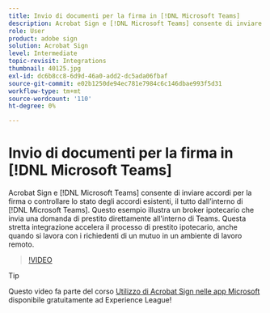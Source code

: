 ```yaml
---
title: Invio di documenti per la firma in [!DNL Microsoft Teams]
description: Acrobat Sign e [!DNL Microsoft Teams] consente di inviare accordi per la firma o controllare lo stato degli accordi esistenti, il tutto dall’interno di [!DNL Microsoft Teams]
role: User
product: adobe sign
solution: Acrobat Sign
level: Intermediate
topic-revisit: Integrations
thumbnail: 40125.jpg
exl-id: dc6b8cc8-6d9d-46a0-add2-dc5ada06fbaf
source-git-commit: e02b1250de94ec781e7984c6c146dbae993f5d31
workflow-type: tm+mt
source-wordcount: '110'
ht-degree: 0%

---
```


# Invio di documenti per la firma in [!DNL Microsoft Teams]

Acrobat Sign e [!DNL Microsoft Teams] consente di inviare accordi per la firma o controllare lo stato degli accordi esistenti, il tutto dall’interno di [!DNL Microsoft Teams]. Questo esempio illustra un broker ipotecario che invia una domanda di prestito direttamente all&#39;interno di Teams. Questa stretta integrazione accelera il processo di prestito ipotecario, anche quando si lavora con i richiedenti di un mutuo in un ambiente di lavoro remoto.

>[!VIDEO](https://video.tv.adobe.com/v/40125?hidetitle=true)

>[!TIP]
>
>Questo video fa parte del corso [Utilizzo di Acrobat Sign nelle app Microsoft](https://experienceleague.adobe.com/?recommended=Sign-U-1-2020.2) disponibile gratuitamente ad Experience League!
